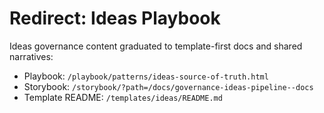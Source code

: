 # Redirect: Ideas Playbook

Ideas governance content graduated to template-first docs and shared narratives:

- Playbook: `/playbook/patterns/ideas-source-of-truth.html`
- Storybook: `/storybook/?path=/docs/governance-ideas-pipeline--docs`
- Template README: `/templates/ideas/README.md`
